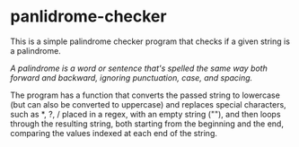 # panlidrome-checker

This is a simple palindrome checker program that checks if a given string is a palindrome.

*A palindrome is a word or sentence that's spelled the same way both forward and backward, ignoring punctuation, case, and spacing.*

The program has a function that converts the passed string to lowercase (but can also be converted to uppercase) and replaces special characters, such as *, ?, / placed in a regex, with an empty string (""), and then loops through the resulting string, both starting from the beginning and the end, comparing the values indexed at each end of the string.
